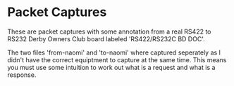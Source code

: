 # Packet Captures

These are packet captures with some annotation from a real RS422 to RS232 Derby Owners Club board labeled 'RS422/RS232C BD DOC'.

The two files 'from-naomi' and 'to-naomi' where captured seperately as I didn't have the correct equiptment to capture at the same time. This means you must use some intuition to work out what is a request and what is a response.
